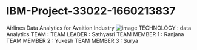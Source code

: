 # IBM-Project-33022-1660213837
Airlines Data Analytics for Avaition Industry
![image](https://user-images.githubusercontent.com/82028817/198534166-1e9bd3e0-816f-4db2-9928-9f0aca03f82b.png)
TECHNOLOGY : data Analytics
TEAM :
TEAM LEADER : Sathyasri
TEAM MEMBER 1 : Ranjana
TEAM MEMBER 2 : Yukesh
TEAM MEMBER 3 : Surya
